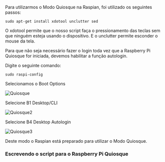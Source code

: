 
Para utilizarmos o Modo Quiosque na Raspian, foi utilizado os seguintes passos:

```sudo apt-get install xdotool unclutter sed```

O xdotool permite que o nosso script faça o pressionamento das teclas sem que ninguém esteja usando o dispositivo. E o unclutter permite esconder o mouse da tela.


Para que não seja necessário fazer o login toda vez que a Raspberry Pi Quiosque for iniciada, devemos habilitar a função autologin. 

Digite o seguinte comando:

```sudo raspi-config```

Selecionamos o Boot Options

![Quiosque](https://user-images.githubusercontent.com/55323167/117560521-df081880-b064-11eb-8c57-cd6bca67a2f5.JPG)

Selecione B1 Desktop/CLI

![Quiosque2](https://user-images.githubusercontent.com/55323167/117560534-f47d4280-b064-11eb-8f77-48b1df5f5fb3.JPG)

Selecione B4 Desktop Autologin

![Quiosque3](https://user-images.githubusercontent.com/55323167/117560544-05c64f00-b065-11eb-8854-5354ed5cb349.JPG)

Deste modo o Raspian está preparado para utilizar o Modo Quiosque.

### Escrevendo o script para o Raspberry Pi Quiosque









